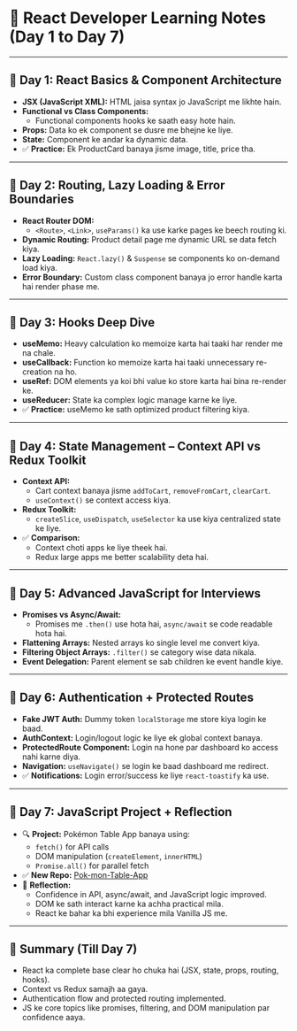 # 📘 React Developer Learning Notes (Day 1 to Day 7)

---

## 📅 Day 1: React Basics & Component Architecture

- **JSX (JavaScript XML):** HTML jaisa syntax jo JavaScript me likhte hain.
- **Functional vs Class Components:**
  - Functional components hooks ke saath easy hote hain.
- **Props:** Data ko ek component se dusre me bhejne ke liye.
- **State:** Component ke andar ka dynamic data.
- ✅ **Practice:** Ek ProductCard banaya jisme image, title, price tha.

---

## 📅 Day 2: Routing, Lazy Loading & Error Boundaries

- **React Router DOM:**
  - `<Route>`, `<Link>`, `useParams()` ka use karke pages ke beech routing ki.
- **Dynamic Routing:** Product detail page me dynamic URL se data fetch kiya.
- **Lazy Loading:** `React.lazy()` & `Suspense` se components ko on-demand load kiya.
- **Error Boundary:** Custom class component banaya jo error handle karta hai render phase me.

---

## 📅 Day 3: Hooks Deep Dive

- **useMemo:** Heavy calculation ko memoize karta hai taaki har render me na chale.
- **useCallback:** Function ko memoize karta hai taaki unnecessary re-creation na ho.
- **useRef:** DOM elements ya koi bhi value ko store karta hai bina re-render ke.
- **useReducer:** State ka complex logic manage karne ke liye.
- ✅ **Practice:** useMemo ke sath optimized product filtering kiya.

---

## 📅 Day 4: State Management – Context API vs Redux Toolkit

- **Context API:**
  - Cart context banaya jisme `addToCart`, `removeFromCart`, `clearCart`.
  - `useContext()` se context access kiya.
- **Redux Toolkit:**
  - `createSlice`, `useDispatch`, `useSelector` ka use kiya centralized state ke liye.
- ✅ **Comparison:**
  - Context choti apps ke liye theek hai.
  - Redux large apps me better scalability deta hai.

---

## 📅 Day 5: Advanced JavaScript for Interviews

- **Promises vs Async/Await:**
  - Promises me `.then()` use hota hai, `async/await` se code readable hota hai.
- **Flattening Arrays:** Nested arrays ko single level me convert kiya.
- **Filtering Object Arrays:** `.filter()` se category wise data nikala.
- **Event Delegation:** Parent element se sab children ke event handle kiye.

---

## 📅 Day 6: Authentication + Protected Routes

- **Fake JWT Auth:** Dummy token `localStorage` me store kiya login ke baad.
- **AuthContext:** Login/logout logic ke liye ek global context banaya.
- **ProtectedRoute Component:** Login na hone par dashboard ko access nahi karne diya.
- **Navigation:** `useNavigate()` se login ke baad dashboard me redirect.
- ✅ **Notifications:** Login error/success ke liye `react-toastify` ka use.

---

## 📅 Day 7: JavaScript Project + Reflection

- 🔍 **Project:** Pokémon Table App banaya using:
  - `fetch()` for API calls
  - DOM manipulation (`createElement`, `innerHTML`)
  - `Promise.all()` for parallel fetch
- ✅ **New Repo:** [Pok-mon-Table-App](https://github.com/narayansharmadev/Pok-mon-Table-App)
- 🧠 **Reflection:**
  - Confidence in API, async/await, and JavaScript logic improved.
  - DOM ke sath interact karne ka achha practical mila.
  - React ke bahar ka bhi experience mila Vanilla JS me.

---

## 🔖 Summary (Till Day 7)

- React ka complete base clear ho chuka hai (JSX, state, props, routing, hooks).
- Context vs Redux samajh aa gaya.
- Authentication flow and protected routing implemented.
- JS ke core topics like promises, filtering, and DOM manipulation par confidence aaya.
